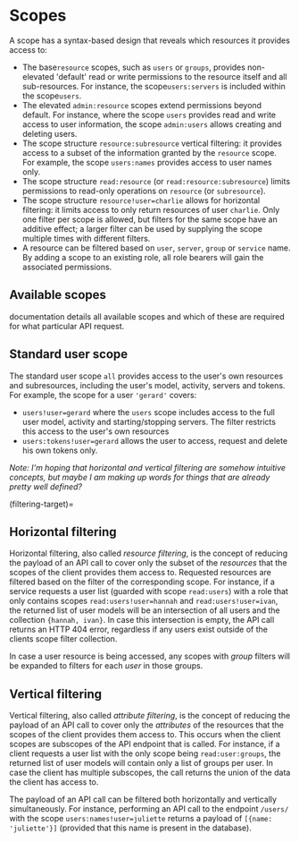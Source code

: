 # Scopes

A scope has a syntax-based design that reveals which resources it provides access to:
- The base`resource` scopes, such as `users` or `groups`, provides non-elevated 'default' read or write permissions to the resource itself and all sub-resources. For instance, the scope`users:servers` is included within the scope`users`.
- The elevated `admin:resource` scopes extend permissions beyond default. For instance, where the scope `users` provides read and write access to user information, the scope `admin:users` allows creating and deleting users.
- The scope structure `resource:subresource` vertical filtering: it provides access to a subset of the information granted by the `resource` scope. For example, the scope `users:names` provides access to user names only.
- The scope structure `read:resource` (or `read:resource:subresource`) limits permissions to read-only operations on `resource` (or `subresource`).
- The scope structure `resource!user=charlie` allows for horizontal filtering: it limits access to only return resources of user `charlie`. Only one filter per scope is allowed, but filters for the same scope have an additive effect; a larger filter can be used by supplying the scope multiple times with different filters.
- A resource can be filtered based on `user`, `server`, `group` or `service` name.
By adding a scope to an existing role, all role bearers will gain the associated permissions.

## Available scopes

[](../reference/rest-api.rst) documentation details all available scopes and which of these are required for what particular API request.

## Standard user scope

The standard user scope `all` provides access to the user's own resources and subresources, including the user's model, activity, servers and tokens. For example, the scope for a user `'gerard'` covers:
- `users!user=gerard` where the `users` scope includes access to the full user model, activity and starting/stopping servers. The filter restricts this access to the user's own resources
- `users:tokens!user=gerard` allows the user to access, request and delete his own tokens only.

*Note: I'm hoping that horizontal and vertical filtering are somehow intuitive concepts, but maybe I am making up words for things that are already pretty well defined?*

(filtering-target)=

## Horizontal filtering

Horizontal filtering, also called *resource filtering*, is the concept of reducing the payload of an API call to cover only the subset of the *resources* that the scopes of the client provides them access to.
Requested resources are filtered based on the filter of the corresponding scope. For instance, if a service requests a user list (guarded with scope `read:users`) with a role that only contains scopes `read:users!user=hannah` and `read:users!user=ivan`, the returned list of user models will be an intersection of all users and the collection `{hannah, ivan}`. In case this intersection is empty, the API call returns an HTTP 404 error, regardless if any users exist outside of the clients scope filter collection.

In case a user resource is being accessed, any scopes with *group* filters will be expanded to filters for each *user* in those groups.

## Vertical filtering

Vertical filtering, also called *attribute filtering*, is the concept of reducing the payload of an API call to cover only the *attributes* of the resources that the scopes of the client provides them access to. This occurs when the client scopes are subscopes of the API endpoint that is called.
For instance, if a client requests a user list with the only scope being `read:user:groups`, the returned list of user models will contain only a list of groups per user.
In case the client has multiple subscopes, the call returns the union of the data the client has access to.


The payload of an API call can be filtered both horizontally and vertically simultaneously. For instance, performing an API call to the endpoint `/users/` with the scope `users:names!user=juliette` returns a payload of `[{name: 'juliette'}]` (provided that this name is present in the database).
